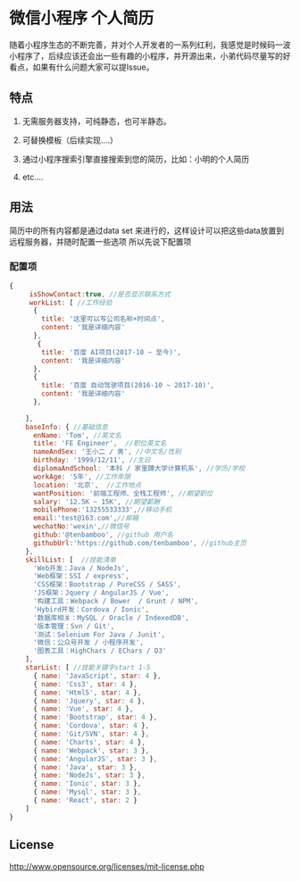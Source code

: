# 微信小程序 个人简历


随着小程序生态的不断完善，并对个人开发者的一系列红利，我感觉是时候码一波小程序了，后续应该还会出一些有趣的小程序，并开源出来，小弟代码尽量写的好看点，如果有什么问题大家可以提Issue。

## 特点

1. 无需服务器支持，可纯静态，也可半静态。

2. 可替换模板（后续实现....）

3. 通过小程序搜索引擎直接搜索到您的简历，比如：小明的个人简历

4. etc....


## 用法

简历中的所有内容都是通过data set 来进行的，这样设计可以把这些data放置到远程服务器，并随时配置一些选项
所以先说下配置项


### 配置项

```javascript
{
     isShowContact:true, //是否显示联系方式
     workList: [ //工作经验
      {
        title: '这里可以写公司名称+时间点',
        content: '我是详细内容'
      },
       {
        title: '百度 AI项目(2017-10 ~ 至今)',
        content: '我是详细内容'
      },
      {
        title: '百度 自动驾驶项目(2016-10 ~ 2017-10)',
        content: '我是详细内容'
      },
      
    ],
    baseInfo: { //基础信息
      enName: 'Tom', //英文名
      title: 'FE Engineer',  //职位英文名
      nameAndSex: '王小二 / 男', //中文名/性别
      birthday: '1999/12/11', //生日
      diplomaAndSchool: '本科 / 家里蹲大学计算机系', //学历/学校
      workAge: '5年', //工作年限
      location: '北京',  //工作地点
      wantPosition: '前端工程师、全栈工程师', //期望职位
      salary: '12.5K ~ 15K', //期望薪酬
      mobilePhone:'13255533333',//移动手机
      email:'test@163.com',//邮箱
      wechatNo:'wexin',//微信号
      github:'@tenbamboo', //github 用户名
      githubUrl:'https://github.com/tenbamboo', //github主页
    },
    skillList: [  //技能清单
      'Web开发：Java / NodeJs',
      'Web框架：SSI / express',
      'CSS框架：Bootstrap / PureCSS / SASS',
      'JS框架：Jquery / AngularJS / Vue',
      '构建工具：Webpack / Bower  / Grunt / NPM',
      'Hybird开发：Cordova / Ionic',
      '数据库相关：MySQL / Oracle / IndexedDB',
      '版本管理：Svn / Git',
      '测试：Selenium For Java / Junit',
      '微信：公众号开发 / 小程序开发',
      '图表工具：HighChars / EChars / D3'
    ],
    starList: [ //技能关键字start 1-5
      { name: 'JavaScript', star: 4 },
      { name: 'Css3', star: 4 },
      { name: 'Html5', star: 4 },
      { name: 'Jquery', star: 4 },
      { name: 'Vue', star: 4 },
      { name: 'Bootstrap', star: 4 },
      { name: 'Cordova', star: 4 },
      { name: 'Git/SVN', star: 4 },
      { name: 'Charts', star: 4 },
      { name: 'Webpack', star: 3 },
      { name: 'AngularJS', star: 3 },
      { name: 'Java', star: 3 },
      { name: 'NodeJs', star: 3 },
      { name: 'Ionic', star: 3 },
      { name: 'Mysql', star: 3 },
      { name: 'React', star: 2 }
    ]
}

```
## License
http://www.opensource.org/licenses/mit-license.php

